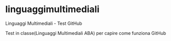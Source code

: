 # linguaggimultimediali

Linguaggi Multimediali - Test GitHub

Test in classe(Linguaggi Multimediali ABA) per capire come funziona GitHub
